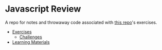 # Javascript Review

A repo for notes and throwaway code associated with [this repo](https://github.com/nashville-software-school/node-milestones/tree/master/02-db-driven-applications)'s exercises.

- [Exercises](exercises)
    - [Challenges](challenges)
- [Learning Materials](learning-materials)